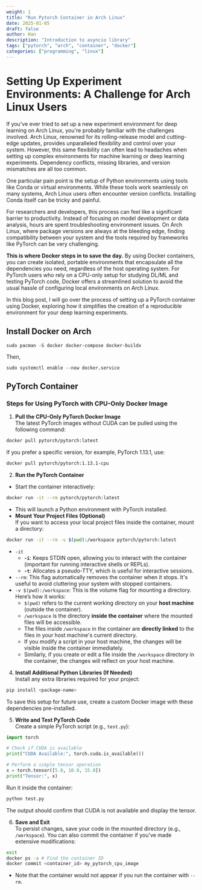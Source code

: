 ```yaml
---
weight: 1
title: "Run Pytorch Container in Arch Linux"
date: 2025-01-05
draft: false
author: Han
description: "Introduction to asyncio library"
tags: ["pytorch", "arch", "container", "docker"]
categories: ["programming", "linux"]
---
```



# Setting Up Experiment Environments: A Challenge for Arch Linux Users

If you've ever tried to set up a new experiment environment for deep learning on Arch Linux, you're probably familiar with the challenges involved. Arch Linux, renowned for its rolling-release model and cutting-edge updates, provides unparalleled flexibility and control over your system. However, this same flexibility can often lead to headaches when setting up complex environments for machine learning or deep learning experiments. Dependency conflicts, missing libraries, and version mismatches are all too common.

One particular pain point is the setup of Python environments using tools like Conda or virtual environments. While these tools work seamlessly on many systems, Arch Linux users often encounter version conflicts. Installing Conda itself can be tricky and painful.

For researchers and developers, this process can feel like a significant barrier to productivity. Instead of focusing on model development or data analysis, hours are spent troubleshooting environment issues. On Arch Linux, where package versions are always at the bleeding edge, finding compatibility between your system and the tools required by frameworks like PyTorch can be very challenging.

**This is where Docker steps in to save the day.** By using Docker containers, you can create isolated, portable environments that encapsulate all the dependencies you need, regardless of the host operating system. For PyTorch users who rely on a CPU-only setup for studying DL/ML and testing PyTorch code, Docker offers a streamlined solution to avoid the usual hassle of configuring local environments on Arch Linux.

In this blog post, I will go over the process of setting up a PyTorch container using Docker, exploring how it simplifies the creation of a reproducible environment for your deep learning experiments.

## Install Docker on Arch

```
sudo pacman -S docker docker-compose docker-buildx
```

Then, 
```
sudo systemctl enable --now docker.service
```


## PyTorch Container 

### **Steps for Using PyTorch with CPU-Only Docker Image**

1. **Pull the CPU-Only PyTorch Docker Image**  
The latest PyTorch images without CUDA can be pulled using the following command:
```bash
docker pull pytorch/pytorch:latest
```

If you prefer a specific version, for example, PyTorch 1.13.1, use:
```bash
docker pull pytorch/pytorch:1.13.1-cpu
```


2. **Run the PyTorch Container**  
- Start the container interactively:
```bash
docker run -it --rm pytorch/pytorch:latest
```
- This will launch a Python environment with PyTorch installed.
- **Mount Your Project Files (Optional)**  
If you want to access your local project files inside the container, mount a directory:
```bash
docker run -it --rm -v $(pwd):/workspace pytorch/pytorch:latest
```
- `-it`
	- **`-i`**: Keeps STDIN open, allowing you to interact with the container (important for running interactive shells or REPLs).
	- **`-t`**: Allocates a pseudo-TTY, which is useful for interactive sessions.
- `--rm`: This flag automatically removes the container when it stops. It's useful to avoid cluttering your system with stopped containers.
- `-v $(pwd):/workspace`: This is the volume flag for mounting a directory. Here’s how it works:
	- `$(pwd)` refers to the current working directory on your **host machine** (outside the container).
	- `/workspace` is the directory **inside the container** where the mounted files will be accessible.
	- The files inside `/workspace` in the container are **directly linked** to the files in your host machine's current directory.
	- If you modify a script in your host machine, the changes will be visible inside the container immediately.
	- Similarly, if you create or edit a file inside the `/workspace` directory in the container, the changes will reflect on your host machine.


4. **Install Additional Python Libraries (If Needed)**  
Install any extra libraries required for your project:

```bash
pip install <package-name>
```

To save this setup for future use, create a custom Docker image with these dependencies pre-installed.


5. **Write and Test PyTorch Code**  
Create a simple PyTorch script (e.g., `test.py`):

```python
import torch

# Check if CUDA is available
print("CUDA Available:", torch.cuda.is_available())

# Perform a simple tensor operation
x = torch.tensor([5.0, 10.0, 15.0])
print("Tensor:", x)
```

Run it inside the container:

```bash
python test.py
```

The output should confirm that CUDA is not available and display the tensor.


6. **Save and Exit**  
To persist changes, save your code in the mounted directory (e.g., `/workspace`). You can also commit the container if you've made extensive modifications:

```bash
exit
docker ps -a # Find the container ID
docker commit <container_id> my_pytorch_cpu_image
```
- Note that the container would not appear if you run the container with `--rm`. 
